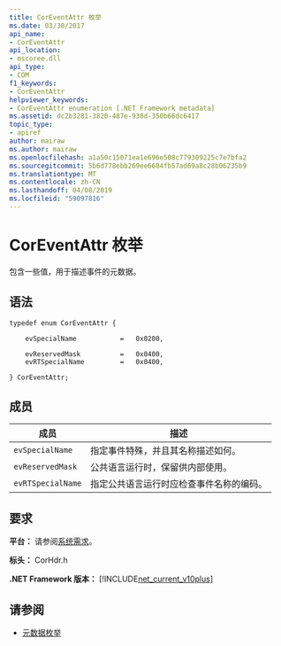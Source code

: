 ```yaml
---
title: CorEventAttr 枚举
ms.date: 03/30/2017
api_name:
- CorEventAttr
api_location:
- mscoree.dll
api_type:
- COM
f1_keywords:
- CorEventAttr
helpviewer_keywords:
- CorEventAttr enumeration [.NET Framework metadata]
ms.assetid: dc2b3281-3820-487e-930d-350b66dc6417
topic_type:
- apiref
author: mairaw
ms.author: mairaw
ms.openlocfilehash: a1a50c15071ea1e696e508c779309225c7e7bfa2
ms.sourcegitcommit: 5b6d778ebb269ee6684fb57ad69a8c28b06235b9
ms.translationtype: MT
ms.contentlocale: zh-CN
ms.lasthandoff: 04/08/2019
ms.locfileid: "59097816"
---
```

# <a name="coreventattr-enumeration"></a>CorEventAttr 枚举
包含一些值，用于描述事件的元数据。  
  
## <a name="syntax"></a>语法  
  
```  
typedef enum CorEventAttr {  
  
    evSpecialName           =   0x0200,  
  
    evReservedMask          =   0x0400,  
    evRTSpecialName         =   0x0400,  
  
} CorEventAttr;  
```  
  
## <a name="members"></a>成员  
  
|成员|描述|  
|------------|-----------------|  
|`evSpecialName`|指定事件特殊，并且其名称描述如何。|  
|`evReservedMask`|公共语言运行时，保留供内部使用。|  
|`evRTSpecialName`|指定公共语言运行时应检查事件名称的编码。|  
  
## <a name="requirements"></a>要求  
 **平台：** 请参阅[系统需求](../../../../docs/framework/get-started/system-requirements.md)。  
  
 **标头：** CorHdr.h  
  
 **.NET Framework 版本：** [!INCLUDE[net_current_v10plus](../../../../includes/net-current-v10plus-md.md)]  
  
## <a name="see-also"></a>请参阅

- [元数据枚举](../../../../docs/framework/unmanaged-api/metadata/metadata-enumerations.md)
